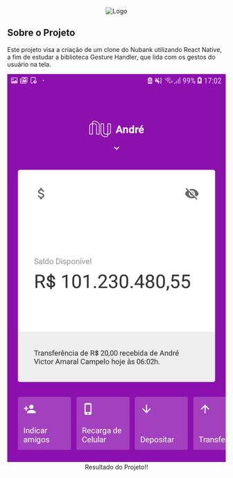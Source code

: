 <br />
<p align="center">
    <img src="https://s3-sa-east-1.amazonaws.com/rocketseat-cdn/rocketseat_logo_roxa.png" alt="Logo">
</p>


## Sobre o Projeto

Este projeto visa a criação de um clone do Nubank utilizando React Native, a fim de estudar a biblioteca Gesture Handler, que lida com os gestos do usuário na tela.

<p align="center">
    <img src="/src/assets/Screenshot_20200124-170228_Nubank.jpg"><br />
    Resultado do Projeto!!
</p>
